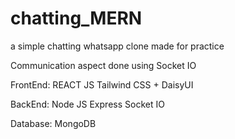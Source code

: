# chatting_MERN

a simple chatting whatsapp clone
made for practice

Communication aspect done using Socket IO

FrontEnd:
REACT JS
Tailwind CSS + DaisyUI

BackEnd:
Node JS
Express
Socket IO

Database:
MongoDB
